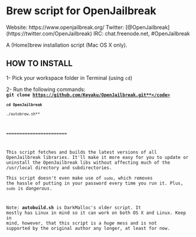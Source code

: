 <h1>Brew script for OpenJailbreak</h1>
Website: https://www.openjailbreak.org/  
Twitter: [@OpenJailbreak](https://twitter.com/OpenJailbreak)  
IRC: chat.freenode.net, #OpenJailbreak

A (Home)brew installation script (Mac OS X only).

<h2>HOW TO INSTALL</h2>

1- Pick your workspace folder in Terminal (using ``cd``)

2- Run the following commands:  
<code>**git clone https://github.com/Keyaku/OpenJailbreak.git**</code>  
<code>**cd OpenJailbreak**</code>  
<code>**./autobrew.sh**</code>

=======================

This script fetches and builds the latest versions of all OpenJailbreak libraries.
It'll make it more easy for you to update or uninstall the OpenJailbreak libs
without affecting much of the /usr/local directory and subdirectories.  
This script doesn't even make use of `sudo`, which removes the hassle of putting in your
password every time you run it. Plus, `sudo` is <i>dangerous</i>.

Note: __autobuild.sh__ is DarkMalloc's older script. It mostly has Linux in mind
so it can work on both OS X and Linux. Keep in mind, however, that this script is a
<i>huge</i> mess and is not supported by the original author any longer, at least for now.
